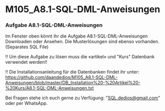 # M105_A8.1-SQL-DML-Anweisungen
### Aufgabe A8.1-SQL-DML-Anweisungen

Im Fenster oben könnt ihr die Aufgabe A8.1-SQL-DML-Anweisungen Downloaden oder Ansehen.
Die Musterlösungen sind ebenso vorhanden. (Separates SQL File)

!! Um diese Aufgabe zu lösen muss die «artikel» und "Kurs" Datenbank verwendet werden!!

!! Die Installationsanleitung für die Datenbanken findet ihr unter: https://github.com/daandedios/M105_A8.1-SQL-DML-Anweisungen/blob/master/DB_Installation%20-%20Artikel%20-%20Kurs/A8.1-SQL-DML-Anweisungen.txt

Bei Fragen stehe ich euch gerne zu Verfügung: "SQL.dedios@gmail.com" oder per WhatsApp.
